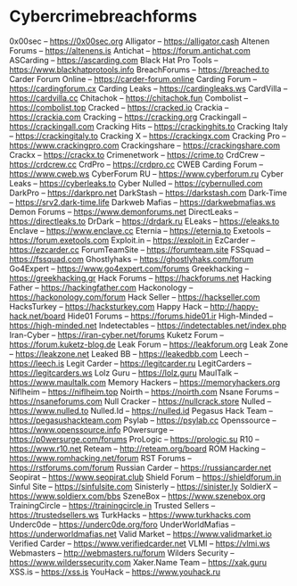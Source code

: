 # Cybercrimebreachforms

0x00sec – https://0x00sec.org
Alligator – https://alligator.cash
Altenen Forums – https://altenens.is
Antichat – https://forum.antichat.com
ASCarding – https://ascarding.com
Black Hat Pro Tools – https://www.blackhatprotools.info
BreachForums – https://breached.to
Carder Forum Online – https://carder-forum.online
Carding Forum – https://cardingforum.cx
Carding Leaks – https://cardingleaks.ws
CardVilla – https://cardvilla.cc
Chitachok – https://chitachok.fun
Combolist – https://combolist.top
Cracked – https://cracked.io
Crackia – https://crackia.com
Cracking – https://cracking.org
Crackingall – https://crackingall.com
Cracking Hits – https://crackinghits.to
Cracking Italy – https://crackingitaly.to
Cracking X – https://crackingx.com
Cracking Pro – https://www.crackingpro.com
Crackingshare – https://crackingshare.com
Crackx – https://crackx.to
Crimenetwork – https://crime.to
CrdCrew – https://crdcrew.cc
CrdPro – https://crdpro.cc
CWEB Carding Forum – https://www.cweb.ws
CyberForum RU – https://www.cyberforum.ru
Cyber Leaks – https://cyberleaks.to
Cyber Nulled – https://cybernulled.com
DarkPro – https://darkpro.net
DarkStash – https://darkstash.com
Dark-Time – https://srv2.dark-time.life
Darkweb Mafias – https://darkwebmafias.ws
Demon Forums – https://www.demonforums.net
DirectLeaks – https://directleaks.to
DrDark – https://drdark.ru
ELeaks – https://eleaks.to
Enclave – https://www.enclave.cc
Eternia – https://eternia.to
Exetools – https://forum.exetools.com
Exploit.in – https://exploit.in
EzCarder – https://ezcarder.cc
ForumTeamSite – https://forumteam.site
FSSquad – https://fssquad.com
Ghostlyhaks – https://ghostlyhaks.com/forum
Go4Expert – https://www.go4expert.com/forums
Greekhacking – https://greekhacking.gr
Hack Forums – https://hackforums.net
Hacking Father – https://hackingfather.com
Hackonology – https://hackonology.com/forum
Hack Seller – https://hackseller.com
HacksTurkey – https://hacksturkey.com
Happy Hack – http://happy-hack.net/board
Hide01 Forums – https://forums.hide01.ir
High-Minded – https://high-minded.net
Indetectables – https://indetectables.net/index.php
Iran-Cyber – https://iran-cyber.net/forums
Kuketz Forum – https://forum.kuketz-blog.de
Leak Forum – https://leakforum.org
Leak Zone – https://leakzone.net
Leaked BB – https://leakedbb.com
Leech – https://leech.is
Legit Carder – https://legitcarder.ru
LegitCarders – https://legitcarders.ws
Lolz Guru – https://lolz.guru
MaulTalk – https://www.maultalk.com
Memory Hackers – https://memoryhackers.org
Niflheim – https://niflheim.top
Noirth – https://noirth.com
Nsane Forums – https://nsaneforums.com
Null Cracker – https://nullcrack.store
Nulled – https://www.nulled.to
Nulled.Id – https://nulled.id
Pegasus Hack Team – https://pegasushackteam.com
Psylab – https://psylab.cc
Openssource – https://www.openssource.info
P0wersurge – https://p0wersurge.com/forums
ProLogic – https://prologic.su
R10 – https://www.r10.net
Reteam – http://reteam.org/board
ROM Hacking – https://www.romhacking.net/forum
RST Forums – https://rstforums.com/forum
Russian Carder – https://russiancarder.net
Seopirat – https://www.seopirat.club
Shield Forum – https://shieldforum.in
Sinful Site – https://sinfulsite.com
Sinisterly – https://sinister.ly
SoldierX – https://www.soldierx.com/bbs
SzeneBox – https://www.szenebox.org
TrainingCircle – https://trainingcircle.in
Trusted Sellers – https://trustedsellers.ws
TurkHacks – https://www.turkhacks.com
Underc0de – https://underc0de.org/foro
UnderWorldMafias – https://underworldmafias.net
Valid Market – https://www.validmarket.io
Verified Carder – https://www.verifiedcarder.net
VLMI – https://vlmi.ws
Webmasters – http://webmasters.ru/forum
Wilders Security – https://www.wilderssecurity.com
Xaker.Name Team – https://xak.guru
XSS.is – https://xss.is
YouHack – https://www.youhack.ru

